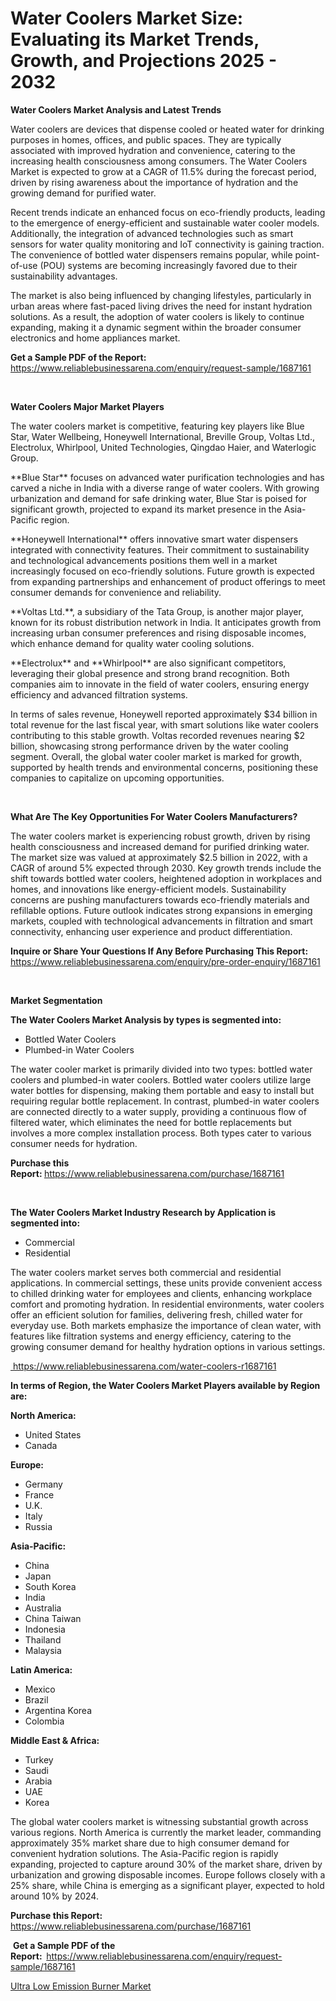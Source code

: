<p><h1>Water Coolers Market Size: Evaluating its Market Trends, Growth, and Projections 2025 - 2032</h1></p><p><strong>Water Coolers Market Analysis and Latest Trends</strong></p>
<p><p>Water coolers are devices that dispense cooled or heated water for drinking purposes in homes, offices, and public spaces. They are typically associated with improved hydration and convenience, catering to the increasing health consciousness among consumers. The Water Coolers Market is expected to grow at a CAGR of 11.5% during the forecast period, driven by rising awareness about the importance of hydration and the growing demand for purified water. </p><p>Recent trends indicate an enhanced focus on eco-friendly products, leading to the emergence of energy-efficient and sustainable water cooler models. Additionally, the integration of advanced technologies such as smart sensors for water quality monitoring and IoT connectivity is gaining traction. The convenience of bottled water dispensers remains popular, while point-of-use (POU) systems are becoming increasingly favored due to their sustainability advantages. </p><p>The market is also being influenced by changing lifestyles, particularly in urban areas where fast-paced living drives the need for instant hydration solutions. As a result, the adoption of water coolers is likely to continue expanding, making it a dynamic segment within the broader consumer electronics and home appliances market.</p></p>
<p><strong>Get a Sample PDF of the Report:&nbsp;</strong> <a href="https://www.reliablebusinessarena.com/enquiry/request-sample/1687161?utm_campaign=2483&utm_medium=2&utm_source=Github&utm_content=ia&utm_term=19022025&utm_id=water-coolers">https://www.reliablebusinessarena.com/enquiry/request-sample/1687161</a></p>
<p>&nbsp;</p>
<p><strong>Water Coolers Major Market Players</strong></p>
<p><p>The water coolers market is competitive, featuring key players like Blue Star, Water Wellbeing, Honeywell International, Breville Group, Voltas Ltd., Electrolux, Whirlpool, United Technologies, Qingdao Haier, and Waterlogic Group. </p><p>**Blue Star** focuses on advanced water purification technologies and has carved a niche in India with a diverse range of water coolers. With growing urbanization and demand for safe drinking water, Blue Star is poised for significant growth, projected to expand its market presence in the Asia-Pacific region.</p><p>**Honeywell International** offers innovative smart water dispensers integrated with connectivity features. Their commitment to sustainability and technological advancements positions them well in a market increasingly focused on eco-friendly solutions. Future growth is expected from expanding partnerships and enhancement of product offerings to meet consumer demands for convenience and reliability.</p><p>**Voltas Ltd.**, a subsidiary of the Tata Group, is another major player, known for its robust distribution network in India. It anticipates growth from increasing urban consumer preferences and rising disposable incomes, which enhance demand for quality water cooling solutions.</p><p>**Electrolux** and **Whirlpool** are also significant competitors, leveraging their global presence and strong brand recognition. Both companies aim to innovate in the field of water coolers, ensuring energy efficiency and advanced filtration systems.</p><p>In terms of sales revenue, Honeywell reported approximately $34 billion in total revenue for the last fiscal year, with smart solutions like water coolers contributing to this stable growth. Voltas recorded revenues nearing $2 billion, showcasing strong performance driven by the water cooling segment. Overall, the global water cooler market is marked for growth, supported by health trends and environmental concerns, positioning these companies to capitalize on upcoming opportunities.</p></p>
<p>&nbsp;</p>
<p><strong>What Are The Key Opportunities For Water Coolers Manufacturers?</strong></p>
<p><p>The water coolers market is experiencing robust growth, driven by rising health consciousness and increased demand for purified drinking water. The market size was valued at approximately $2.5 billion in 2022, with a CAGR of around 5% expected through 2030. Key growth trends include the shift towards bottled water coolers, heightened adoption in workplaces and homes, and innovations like energy-efficient models. Sustainability concerns are pushing manufacturers towards eco-friendly materials and refillable options. Future outlook indicates strong expansions in emerging markets, coupled with technological advancements in filtration and smart connectivity, enhancing user experience and product differentiation.</p></p>
<p><strong>Inquire or Share Your Questions If Any Before Purchasing This Report:</strong> <a href="https://www.reliablebusinessarena.com/enquiry/pre-order-enquiry/1687161?utm_campaign=2483&utm_medium=2&utm_source=Github&utm_content=ia&utm_term=19022025&utm_id=water-coolers">https://www.reliablebusinessarena.com/enquiry/pre-order-enquiry/1687161</a></p>
<p>&nbsp;</p>
<p><strong>Market Segmentation</strong></p>
<p><strong>The Water Coolers Market Analysis by types is segmented into:</strong></p>
<p><ul><li>Bottled Water Coolers</li><li>Plumbed-in Water Coolers</li></ul></p>
<p><p>The water cooler market is primarily divided into two types: bottled water coolers and plumbed-in water coolers. Bottled water coolers utilize large water bottles for dispensing, making them portable and easy to install but requiring regular bottle replacement. In contrast, plumbed-in water coolers are connected directly to a water supply, providing a continuous flow of filtered water, which eliminates the need for bottle replacements but involves a more complex installation process. Both types cater to various consumer needs for hydration.</p></p>
<p><strong>Purchase this Report:&nbsp;</strong><a href="https://www.reliablebusinessarena.com/purchase/1687161?utm_campaign=2483&utm_medium=2&utm_source=Github&utm_content=ia&utm_term=19022025&utm_id=water-coolers">https://www.reliablebusinessarena.com/purchase/1687161</a></p>
<p>&nbsp;</p>
<p><strong>The Water Coolers Market Industry Research by Application is segmented into:</strong></p>
<p><ul><li>Commercial</li><li>Residential</li></ul></p>
<p><p>The water coolers market serves both commercial and residential applications. In commercial settings, these units provide convenient access to chilled drinking water for employees and clients, enhancing workplace comfort and promoting hydration. In residential environments, water coolers offer an efficient solution for families, delivering fresh, chilled water for everyday use. Both markets emphasize the importance of clean water, with features like filtration systems and energy efficiency, catering to the growing consumer demand for healthy hydration options in various settings.</p></p>
<p><a href="https://www.reliablebusinessarena.com/water-coolers-r1687161?utm_campaign=2483&utm_medium=2&utm_source=Github&utm_content=ia&utm_term=19022025&utm_id=water-coolers">&nbsp;https://www.reliablebusinessarena.com/water-coolers-r1687161</a></p>
<p><strong>In terms of Region, the Water Coolers Market Players available by Region are:</strong></p>
<p>
    <p> <strong> North America: </strong>
        <ul>
            <li>United States</li>
            <li>Canada</li>
        </ul>
        </p> 
    <p> <strong> Europe: </strong>
        <ul>
            <li>Germany</li>
            <li>France</li>
            <li>U.K.</li>
            <li>Italy</li>
            <li>Russia</li>
        </ul>
        </p> 
    <p> <strong> Asia-Pacific: </strong>
        <ul>
            <li>China</li>
            <li>Japan</li>
            <li>South Korea</li>
            <li>India</li>
            <li>Australia</li>
            <li>China Taiwan</li>
            <li>Indonesia</li>
            <li>Thailand</li>
            <li>Malaysia</li>
        </ul>
        </p> 
    <p> <strong> Latin America: </strong>
        <ul>
            <li>Mexico</li>
            <li>Brazil</li>
            <li>Argentina Korea</li>
            <li>Colombia</li>
        </ul>
        </p> 
    <p> <strong> Middle East & Africa: </strong>
        <ul>
            <li>Turkey</li>
            <li>Saudi</li>
            <li>Arabia</li>
            <li>UAE</li>
            <li>Korea</li>
        </ul>
    </p>
    </p>
<p><p>The global water coolers market is witnessing substantial growth across various regions. North America is currently the market leader, commanding approximately 35% market share due to high consumer demand for convenient hydration solutions. The Asia-Pacific region is rapidly expanding, projected to capture around 30% of the market share, driven by urbanization and growing disposable incomes. Europe follows closely with a 25% share, while China is emerging as a significant player, expected to hold around 10% by 2024.</p></p>
<p><strong>Purchase this Report: </strong><a href="https://www.reliablebusinessarena.com/purchase/1687161?utm_campaign=2483&utm_medium=2&utm_source=Github&utm_content=ia&utm_term=19022025&utm_id=water-coolers">https://www.reliablebusinessarena.com/purchase/1687161</a></p>
<p>&nbsp;<strong>Get a Sample PDF of the Report:&nbsp;&nbsp;</strong><a href="https://www.reliablebusinessarena.com/enquiry/request-sample/1687161?utm_campaign=2483&utm_medium=2&utm_source=Github&utm_content=ia&utm_term=19022025&utm_id=water-coolers">https://www.reliablebusinessarena.com/enquiry/request-sample/1687161</a></p>
<p><strong></strong></p>
<p><p><a href="https://github.com/lvaill871987/Market-Research-Report-List-1/blob/main/ultra-low-emission-burner-market.md?utm_campaign=2483&utm_medium=2&utm_source=Github&utm_content=ia&utm_term=19022025&utm_id=water-coolers">Ultra Low Emission Burner Market</a></p></p>